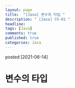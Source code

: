 ```yaml
---
layout: page
title:  "[Java] 변수의 타입 "
description: " [Java] Ch-01 "
headline: 
tags: [Java]
comments: true
published: true
categories: Java
---
```

posted [2021-06-14] 

# 변수의 타입


